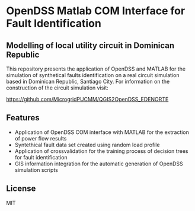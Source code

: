 # OpenDSS Matlab COM Interface for Fault Identification
## Modelling of local utility circuit in Dominican Republic

This repository presents the application of OpenDSS and MATLAB for the simulation of synthetical faults identification
on a real circuit simulation based in Dominican Republic, Santiago City. For information on the construction of the 
circuit simulation visit:

https://github.com/MicrogridPUCMM/QGIS2OpenDSS_EDENORTE

## Features

- Application of OpenDSS COM interface with MATLAB for the extraction of power flow results
- Syntethical fault data set created using random load profile
- Application of crossvalidation for the training process of decision trees for fault identification
- GIS information integration for the automatic generation of OpenDSS simulation scripts



## License

MIT

